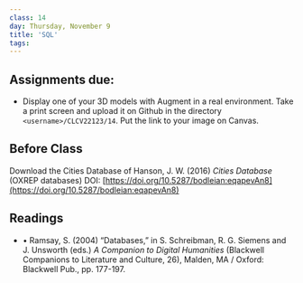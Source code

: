 ```yaml
---
class: 14
day: Thursday, November 9
title: 'SQL'
tags: 
---
```


## Assignments due:
- Display one of your 3D models with Augment in a real environment. Take a print screen and upload it on Github in the directory `<username>/CLCV22123/14`. Put the link to your image on Canvas.

## Before Class
Download the Cities Database of Hanson, J. W. (2016) _Cities Database_ (OXREP databases) DOI: [https://doi.org/10.5287/bodleian:eqapevAn8](https://doi.org/10.5287/bodleian:eqapevAn8)

## Readings 
- •	Ramsay, S. (2004) “Databases,” in S. Schreibman, R. G. Siemens and J. Unsworth (eds.) _A Companion to Digital Humanities_ (Blackwell Companions to Literature and Culture, 26), Malden, MA / Oxford: Blackwell Pub., pp. 177-197.
